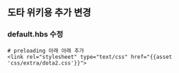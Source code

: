 ## 도타 위키용 추가 변경

### default.hbs 수정
~~~
# preloading 아래 아래 추가
<link rel="stylesheet" type="text/css" href="{{asset 'css/extra/dota2.css'}}">
~~~